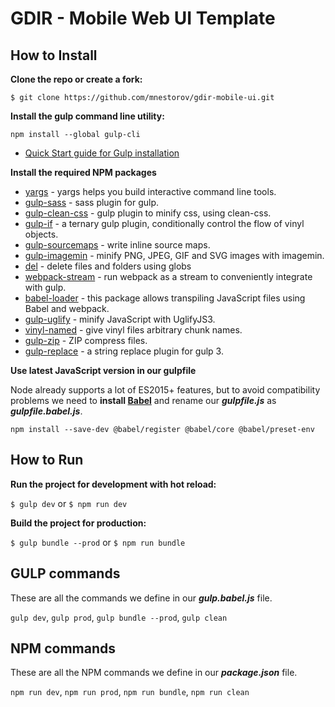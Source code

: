 # GDIR - Mobile Web UI Template

## How to Install

**Clone the repo or create a fork:**

`$ git clone https://github.com/mnestorov/gdir-mobile-ui.git`

**Install the gulp command line utility:**

`npm install --global gulp-cli`

- [Quick Start guide for Gulp installation](https://gulpjs.com/docs/en/getting-started/quick-start)

**Install the required NPM packages**

- [yargs](https://www.npmjs.com/package/yargs) - yargs helps you build interactive command line tools.
- [gulp-sass](https://www.npmjs.com/package/gulp-sass) - sass plugin for gulp.
- [gulp-clean-css](https://www.npmjs.com/package/gulp-clean-css) - gulp plugin to minify css, using clean-css.
- [gulp-if](https://www.npmjs.com/package/gulp-if) - a ternary gulp plugin, conditionally control the flow of vinyl objects.
- [gulp-sourcemaps](https://www.npmjs.com/package/gulp-sourcemaps) - write inline source maps.
- [gulp-imagemin](https://www.npmjs.com/package/gulp-imagemin) - minify PNG, JPEG, GIF and SVG images with imagemin.
- [del](https://www.npmjs.com/package/del) - delete files and folders using globs
- [webpack-stream](https://www.npmjs.com/package/webpack-stream) - run webpack as a stream to conveniently integrate with gulp.
- [babel-loader](https://www.npmjs.com/package/babel-loader) - this package allows transpiling JavaScript files using Babel and webpack.
- [gulp-uglify](https://www.npmjs.com/package/gulp-uglify) - minify JavaScript with UglifyJS3.
- [vinyl-named](https://www.npmjs.com/package/vinyl-named) - give vinyl files arbitrary chunk names.
- [gulp-zip](https://www.npmjs.com/package/gulp-zip) - ZIP compress files.
- [gulp-replace](https://www.npmjs.com/package/gulp-replace) - a string replace plugin for gulp 3.

**Use latest JavaScript version in our gulpfile**

Node already supports a lot of ES2015+ features, but to avoid compatibility problems we need to **install [Babel](https://babeljs.io/docs/en/babel-register)** and rename our **_gulpfile.js_** as **_gulpfile.babel.js_**.

`npm install --save-dev @babel/register @babel/core @babel/preset-env`

## How to Run

**Run the project for development with hot reload:**

`$ gulp dev` or `$ npm run dev`

**Build the project for production:**

`$ gulp bundle --prod` or `$ npm run bundle`

## GULP commands

These are all the commands we define in our **_gulp.babel.js_** file.

`gulp dev`, `gulp prod`, `gulp bundle --prod`, `gulp clean`

## NPM commands

These are all the NPM commands we define in our **_package.json_** file.

`npm run dev`, `npm run prod`, `npm run bundle`, `npm run clean`

